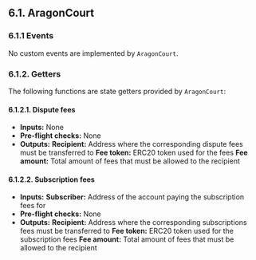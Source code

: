 ## 6.1. AragonCourt

### 6.1.1 Events

No custom events are implemented by `AragonCourt`.

### 6.1.2. Getters

The following functions are state getters provided by `AragonCourt`:

#### 6.1.2.1. Dispute fees

- **Inputs:** None
- **Pre-flight checks:** None
- **Outputs:**
    **Recipient:** Address where the corresponding dispute fees must be transferred to
    **Fee token:** ERC20 token used for the fees
    **Fee amount:** Total amount of fees that must be allowed to the recipient

#### 6.1.2.2. Subscription fees

- **Inputs:**
    **Subscriber:** Address of the account paying the subscription fees for
- **Pre-flight checks:** None
- **Outputs:**
    **Recipient:** Address where the corresponding subscriptions fees must be transferred to
    **Fee token:** ERC20 token used for the subscription fees
    **Fee amount:** Total amount of fees that must be allowed to the recipient
